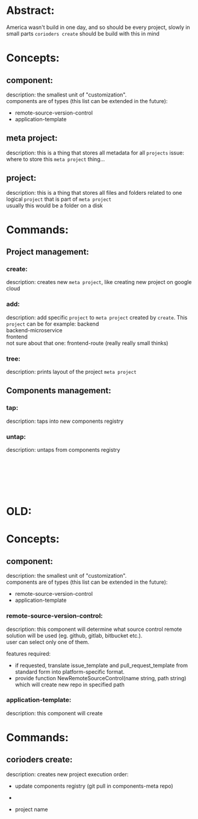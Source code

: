 # Abstract:

America wasn't build in one day, and so should be every project, slowly in small parts `corioders create` should be build with this in mind

# Concepts:

## component:

description: the smallest unit of "customization".  
components are of types (this list can be extended in the future):

- remote-source-version-control
- application-template

## meta project:

description: this is a thing that stores all metadata for all `projects`
issue: where to store this `meta project` thing...

## project:

description: this is a thing that stores all files and folders related to one logical `project` that is part of `meta project`  
usually this would be a folder on a disk

# Commands:

## Project management:

### create:

description: creates new `meta project`, like creating new project on google cloud

### add:

description: add specific `project` to `meta project` created by `create`. This `project` can be for example:
backend  
backend-microservice  
frontend  
not sure about that one: frontend-route (really really small thinks)

### tree:

description: prints layout of the project `meta project`

## Components management:

### tap:

description: taps into new components registry

### untap:

description: untaps from components registry

<br><br><br><br><br>

# OLD:

# Concepts:

## component:

description: the smallest unit of "customization".  
components are of types (this list can be extended in the future):

- remote-source-version-control
- application-template

### remote-source-version-control:

description: this component will determine what source control remote solution will be used (eg. github, gitlab, bitbucket etc.).  
user can select only one of them.

features required:

- if requested, translate issue_template and pull_request_template from standard form into platform-specific format.
- provide function NewRemoteSourceControl(name string, path string) which will create new repo in specified path

### application-template:

description: this component will create

# Commands:

## corioders create:

description: creates new project
execution order:

- update components registry (git pull in components-meta repo)
-

- project name

